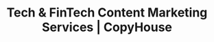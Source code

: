 ---
layout: service

title: Tech & FinTech Content Marketing Services | CopyHouse
description: "CopyHouse is an award-winning content marketing agency specializing in services for the technology and FinTech sectors. We deliver content strategy, writing, design, and social media marketing to drive growth."
image: /assets/uploads/hero-services.webp

headline: Expert Content Marketing for <strong>Tech & FinTech</strong>.
headline_para: We are a global content marketing agency dedicated to helping fast-growing technology and FinTech brands connect with their audience. Through expert content strategy, compelling writing, innovative design, and strategic social media, we build strong relationships and drive meaningful conversations that translate into business growth.
---